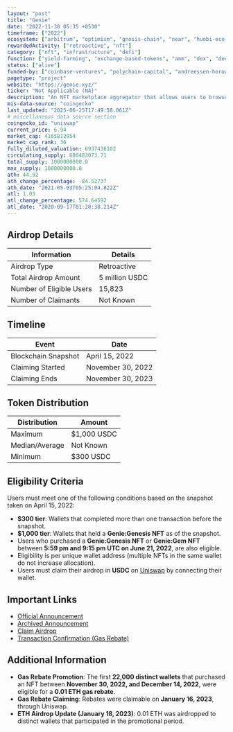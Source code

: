 ```yaml
---
layout: "post"
title: "Genie"
date: "2022-11-30 05:35 +0530"
timeframe: ["2022"]
ecosystem: ["arbitrum", "optimism", "gnosis-chain", "near", "huobi-eco-chain", "avalanche", "bnb", "unichain", "sora", "energi", "harmony", "ethereum", "polygon"]
rewardedActivity: ["retroactive", "nft"]
category: ["nft", "infrastructure", "defi"]
function: ["yield-farming", "exchange-based-tokens", "amm", "dex", "decentralized-finance", "blockchain"]
status: ["alive"]
funded-by: ["coinbase-ventures", "polychain-capital", "andreessen-horowitz-a16z", "blockchain-capital", "paradigm"]
pagetype: "project"
website: "https://genie.xyz/"
ticker: "Not Applicable (NA)"
description: "An NFT marketplace aggregator that allows users to browse, buy, sell, and trade across major NFT marketplaces, with gas savings of up to 40%. Acquired by Uniswap Labs in June 2022."
mis-data-source: "coingecko"
last_updated: "2025-06-25T17:49:58.061Z"
# miscellaneous data source section
coingecko_id: "uniswap"
current_price: 6.94
market_cap: 4165812954
market_cap_rank: 36
fully_diluted_valuation: 6937436102
circulating_supply: 600483073.71
total_supply: 1000000000.0
max_supply: 1000000000.0
ath: 44.92
ath_change_percentage: -84.52737
ath_date: "2021-05-03T05:25:04.822Z"
atl: 1.03
atl_change_percentage: 574.64592
atl_date: "2020-09-17T01:20:38.214Z"
---
```


## Airdrop Details

| Information              | Details        |
| ------------------------ | -------------- |
| Airdrop Type             | Retroactive    |
| Total Airdrop Amount     | 5 million USDC |
| Number of Eligible Users | 15,823         |
| Number of Claimants      | Not Known      |

## Timeline

| Event               | Date              |
| ------------------- | ----------------- |
| Blockchain Snapshot | April 15, 2022    |
| Claiming Started    | November 30, 2022 |
| Claiming Ends       | November 30, 2023 |

## Token Distribution

| Distribution   | Amount      |
| -------------- | ----------- |
| Maximum        | $1,000 USDC |
| Median/Average | Not Known   |
| Minimum        | $300 USDC   |

## Eligibility Criteria

Users must meet one of the following conditions based on the snapshot taken on April 15, 2022:

- **$300 tier**: Wallets that completed more than one transaction before the snapshot.
- **$1,000 tier**: Wallets that held a **Genie:Genesis NFT** as of the snapshot.
- Users who purchased a **Genie:Genesis NFT** or **Genie:Gem NFT** between **5:59 pm and 9:15 pm UTC on June 21, 2022**, are also eligible.
- Eligibility is per unique wallet address (multiple NFTs in the same wallet do not increase allocation).
- Users must claim their airdrop in **USDC** on [Uniswap](https://app.uniswap.org) by connecting their wallet.

## Important Links

- [Official Announcement](https://blog.uniswap.org/uniswap-nft-aggregator-announcement)
- [Archived Announcement](https://web.archive.org/web/20230509145608/https://blog.uniswap.org/uniswap-nft-aggregator-announcement)
- [Claim Airdrop](https://app.uniswap.org)
- [Transaction Confirmation (Gas Rebate)](https://etherscan.io)

## Additional Information

- **Gas Rebate Promotion**: The first **22,000 distinct wallets** that purchased an NFT between **November 30, 2022, and December 14, 2022**, were eligible for a **0.01 ETH gas rebate**.
- **Gas Rebate Claiming**: Rebates were claimable on **January 16, 2023**, through Uniswap.
- **ETH Airdrop Update (January 18, 2023)**: 0.01 ETH was airdropped to distinct wallets that participated in the promotional period.